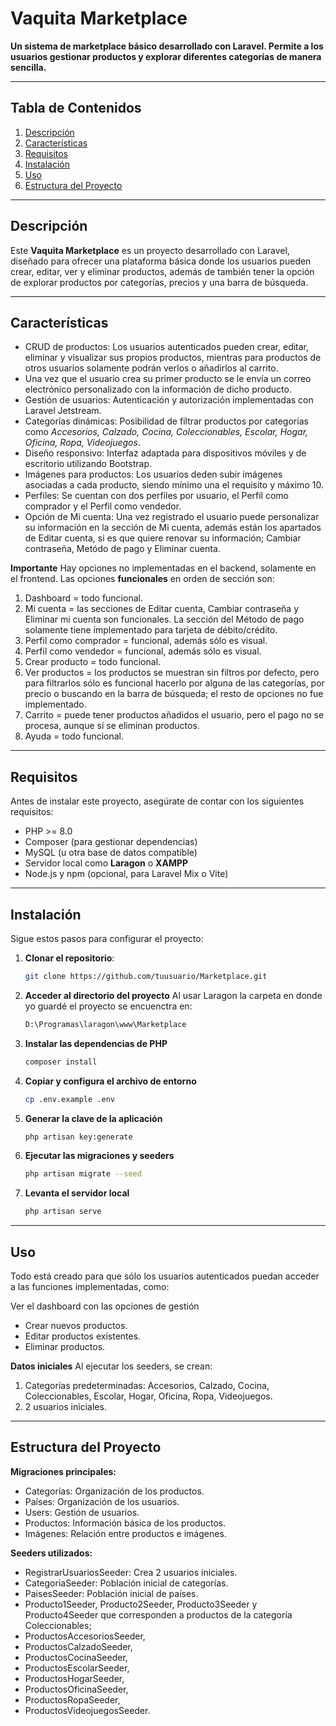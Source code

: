 # Vaquita Marketplace

**Un sistema de marketplace básico desarrollado con Laravel. Permite a los usuarios gestionar productos y explorar diferentes categorías de manera sencilla.**

---

## Tabla de Contenidos

1. [Descripción](#descripción)
2. [Características](#características)
3. [Requisitos](#requisitos)
4. [Instalación](#instalación)
5. [Uso](#uso)
6. [Estructura del Proyecto](#estructura-del-proyecto)

---

## Descripción

Este **Vaquita Marketplace** es un proyecto desarrollado con Laravel, diseñado para ofrecer una plataforma básica donde los usuarios pueden crear, editar, ver y eliminar productos, además de también tener la opción de explorar productos por categorías, precios y una barra de búsqueda.

---

## Características

- CRUD de productos: Los usuarios autenticados pueden crear, editar, eliminar y visualizar sus propios productos, mientras para productos de otros usuarios solamente podrán verlos o añadirlos al carrito.
- Una vez que el usuario crea su primer producto se le envía un correo electrónico personalizado con la información de dicho producto.
- Gestión de usuarios: Autenticación y autorización implementadas con Laravel Jetstream.
- Categorías dinámicas: Posibilidad de filtrar productos por categorías como *Accesorios, Calzado, Cocina, Coleccionables, Escolar, Hogar, Oficina, Ropa, Videojuegos*.
- Diseño responsivo: Interfaz adaptada para dispositivos móviles y de escritorio utilizando Bootstrap.
- Imágenes para productos: Los usuarios deden subir imágenes asociadas a cada producto, siendo mínimo una el requisito y máximo 10.
- Perfiles: Se cuentan con dos perfiles por usuario, el Perfil como comprador y el Perfil como vendedor.
- Opción de Mi cuenta: Una vez registrado el usuario puede personalizar su información en la sección de Mi cuenta, además están los apartados de Editar cuenta, si es que quiere renovar su información; Cambiar contraseña, Metódo de pago y Eliminar cuenta.

**Importante**
Hay opciones no implementadas en el backend, solamente en el frontend. Las opciones **funcionales** en orden de sección son:
1. Dashboard = todo funcional.
2. Mi cuenta = las secciones de Editar cuenta, Cambiar contraseña y Eliminar mi cuenta son funcionales. La sección del Método de pago solamente tiene implementado para tarjeta de débito/crédito.
3. Perfil como comprador = funcional, además sólo es visual.
4. Perfil como vendedor = funcional, además sólo es visual.
5. Crear producto = todo funcional.
6. Ver productos = los productos se muestran sin filtros por defecto, pero para filtrarlos sólo es funcional hacerlo por alguna de las categorías, por precio o buscando en la barra de búsqueda; el resto de opciones no fue implementado.
7. Carrito = puede tener productos añadidos el usuario, pero el pago no se procesa, aunque sí se eliminan productos.
8. Ayuda = todo funcional.

---

## Requisitos

Antes de instalar este proyecto, asegúrate de contar con los siguientes requisitos:

- PHP >= 8.0
- Composer (para gestionar dependencias)
- MySQL (u otra base de datos compatible)
- Servidor local como **Laragon** o **XAMPP**
- Node.js y npm (opcional, para Laravel Mix o Vite)

---

## Instalación

Sigue estos pasos para configurar el proyecto:

1. **Clonar el repositorio**:
   ```bash
   git clone https://github.com/tuusuario/Marketplace.git

2. **Acceder al directorio del proyecto**
    Al usar Laragon la carpeta en donde yo guardé el proyecto se encuenctra en:
    ```bash
    D:\Programas\laragon\www\Marketplace

3. **Instalar las dependencias de PHP**
    ```bash
    composer install

4. **Copiar y configura el archivo de entorno**
    ```bash
    cp .env.example .env

5. **Generar la clave de la aplicación**
    ```bash
    php artisan key:generate

6. **Ejecutar las migraciones y seeders**
    ```bash
    php artisan migrate --seed

7. **Levanta el servidor local**
    ```bash
    php artisan serve

---

## Uso

Todo está creado para que sólo los usuarios autenticados puedan acceder a las funciones implementadas, como:

Ver el dashboard con las opciones de gestión
- Crear nuevos productos.
- Editar productos existentes.
- Eliminar productos.

**Datos iniciales**
Al ejecutar los seeders, se crean:
1. Categorías predeterminadas: Accesorios, Calzado, Cocina, Coleccionables, Escolar, Hogar, Oficina, Ropa, Videojuegos.
2. 2 usuarios iniciales.

---

## Estructura del Proyecto

**Migraciones principales:**
- Categorías: Organización de los productos.
- Países: Organización de los usuarios.
- Users: Gestión de usuarios.
- Productos: Información básica de los productos.
- Imágenes: Relación entre productos e imágenes.

**Seeders utilizados:**
- RegistrarUsuariosSeeder: Crea 2 usuarios iniciales.
- CategoriaSeeder: Población inicial de categorías.
- PaisesSeeder: Población inicial de países.
- Producto1Seeder, Producto2Seeder, Producto3Seeder y Producto4Seeder que corresponden a productos de la categoría Coleccionables;
- ProductosAccesoriosSeeder,
- ProductosCalzadoSeeder,
- ProductosCocinaSeeder,
- ProductosEscolarSeeder,
- ProductosHogarSeeder,
- ProductosOficinaSeeder,
- ProductosRopaSeeder,
- ProductosVideojuegosSeeder.

